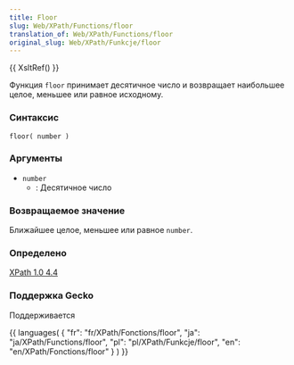 ```yaml
---
title: Floor
slug: Web/XPath/Functions/floor
translation_of: Web/XPath/Functions/floor
original_slug: Web/XPath/Funkcje/floor
---
```

{{ XsltRef() }}

Функция `floor` принимает десятичное число и возвращает наибольшее целое, меньшее или равное исходному.

### Синтаксис

```
floor( number )
```

### Аргументы

- `number`
  - : Десятичное число

### Возвращаемое значение

Ближайшее целое, меньшее или равное `number`.

### Определено

[XPath 1.0 4.4](http://www.w3.org/TR/xpath#function-floor)

### Поддержка Gecko

Поддерживается

{{ languages( { "fr": "fr/XPath/Fonctions/floor", "ja": "ja/XPath/Functions/floor", "pl": "pl/XPath/Funkcje/floor", "en": "en/XPath/Fonctions/floor" } ) }}
